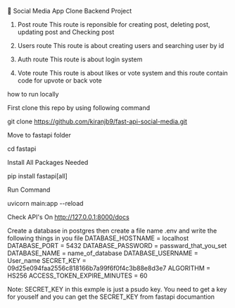 🚀 Social Media App Clone Backend Project

1) Post route
This route is reponsible for creating post, deleting post, updating post and Checking post

2) Users route
This route is about creating users and searching user by id

3) Auth route
This route is about login system

4) Vote route
This route is about likes or vote system and this route contain code for upvote or back vote

how to run locally

First clone this repo by using following command

git clone https://github.com/kiranjb9/fast-api-social-media.git

Move to fastapi folder 

cd fastapi

Install All Packages Needed

pip install fastapi[all]

Run Command

uvicorn main:app --reload

Check API's On
http://127.0.0.1:8000/docs 

Create a database in postgres then create a file name .env and write the following things in you file
DATABASE_HOSTNAME = localhost
DATABASE_PORT = 5432
DATABASE_PASSWORD = passward_that_you_set
DATABASE_NAME = name_of_database
DATABASE_USERNAME = User_name
SECRET_KEY = 09d25e094faa2556c818166b7a99f6f0f4c3b88e8d3e7 
ALGORITHM = HS256
ACCESS_TOKEN_EXPIRE_MINUTES = 60

Note: SECRET_KEY in this exmple is just a psudo key. You need to get a key for youself and you can get the SECRET_KEY from fastapi documantion
